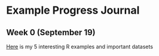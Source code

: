 # Example Progress Journal

## Week 0 (September 19)

[Here](files/example_homework_0.html) is my 5 interesting R examples and important datasets
